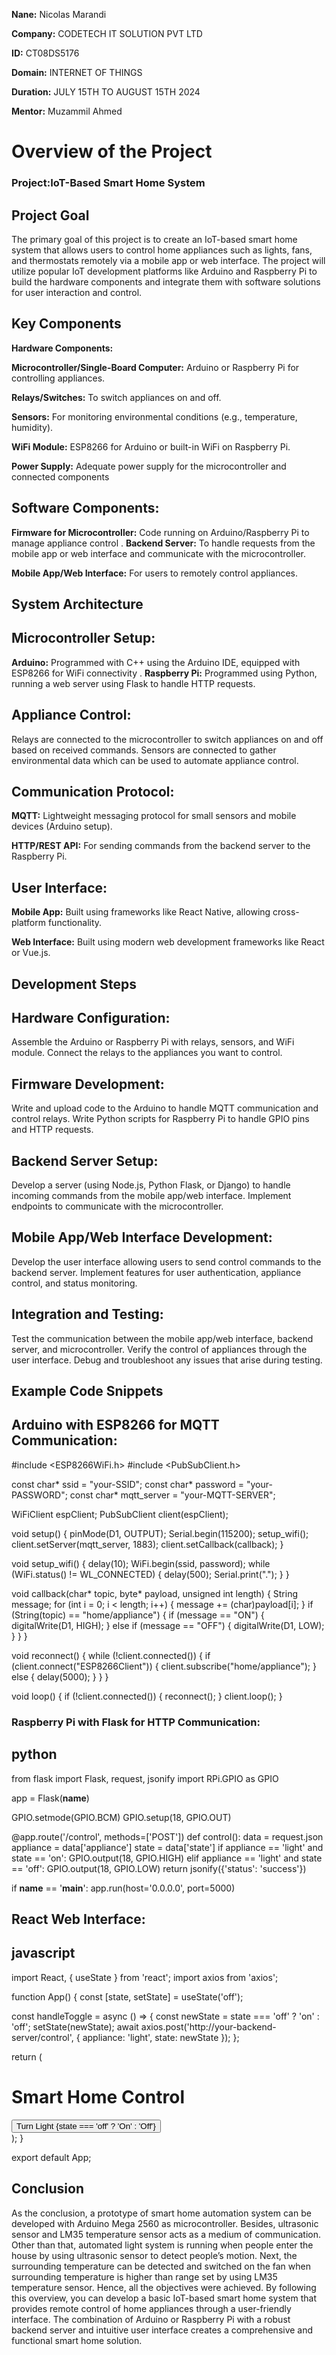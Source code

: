 **Nane:** Nicolas Marandi

**Company:** CODETECH IT SOLUTION PVT LTD

**ID:**  CT08DS5176

**Domain:** INTERNET OF THINGS

**Duration:** JULY 15TH TO AUGUST 15TH 2024

**Mentor:** Muzammil Ahmed


# Overview of the Project

### Project:IoT-Based Smart Home System

 ## Project Goal
 
 The primary goal of this project is to create an IoT-based smart home system that allows users to control home appliances such as lights, fans, and thermostats remotely via a mobile app or web interface. The project will utilize popular IoT development platforms like Arduino and Raspberry Pi to build the hardware components and integrate them with software solutions for user interaction and control.

 ## Key Components
 
 **Hardware Components:**
 
 **Microcontroller/Single-Board Computer:** Arduino or Raspberry Pi for controlling appliances.
 
**Relays/Switches:** To switch appliances on and off.

**Sensors:** For monitoring environmental conditions (e.g., temperature, humidity).

**WiFi Module:** ESP8266 for Arduino or built-in WiFi on Raspberry Pi.

**Power Supply:** Adequate power supply for the microcontroller and connected components

## Software Components:

**Firmware for Microcontroller:** Code running on Arduino/Raspberry Pi to manage appliance control
.
**Backend Server:** To handle requests from the mobile app or web interface and communicate with the microcontroller.

**Mobile App/Web Interface:** For users to remotely control appliances.

## System Architecture

## Microcontroller Setup:

**Arduino:** Programmed with C++ using the Arduino IDE, equipped with ESP8266 for WiFi connectivity
.
**Raspberry Pi:** Programmed using Python, running a web server using Flask to handle HTTP requests.

## Appliance Control:

Relays are connected to the microcontroller to switch appliances on and off based on received commands.
Sensors are connected to gather environmental data which can be used to automate appliance control.

## Communication Protocol:

**MQTT:** Lightweight messaging protocol for small sensors and mobile devices (Arduino setup).

**HTTP/REST API:** For sending commands from the backend server to the Raspberry Pi.

## User Interface:

**Mobile App:** Built using frameworks like React Native, allowing cross-platform functionality.

**Web Interface:** Built using modern web development frameworks like React or Vue.js.

## Development Steps

## Hardware Configuration:

Assemble the Arduino or Raspberry Pi with relays, sensors, and WiFi module.
Connect the relays to the appliances you want to control.
## Firmware Development:

Write and upload code to the Arduino to handle MQTT communication and control relays.
Write Python scripts for Raspberry Pi to handle GPIO pins and HTTP requests.
## Backend Server Setup:

Develop a server (using Node.js, Python Flask, or Django) to handle incoming commands from the mobile app/web interface.
Implement endpoints to communicate with the microcontroller.
## Mobile App/Web Interface Development:

Develop the user interface allowing users to send control commands to the backend server.
Implement features for user authentication, appliance control, and status monitoring.

## Integration and Testing:

Test the communication between the mobile app/web interface, backend server, and microcontroller.
Verify the control of appliances through the user interface.
Debug and troubleshoot any issues that arise during testing.

## Example Code Snippets

## Arduino with ESP8266 for MQTT Communication:

#include <ESP8266WiFi.h>
#include <PubSubClient.h>

const char* ssid = "your-SSID";
const char* password = "your-PASSWORD";
const char* mqtt_server = "your-MQTT-SERVER";

WiFiClient espClient;
PubSubClient client(espClient);

void setup() {
  pinMode(D1, OUTPUT);
  Serial.begin(115200);
  setup_wifi();
  client.setServer(mqtt_server, 1883);
  client.setCallback(callback);
}

void setup_wifi() {
  delay(10);
  WiFi.begin(ssid, password);
  while (WiFi.status() != WL_CONNECTED) {
    delay(500);
    Serial.print(".");
  }
}

void callback(char* topic, byte* payload, unsigned int length) {
  String message;
  for (int i = 0; i < length; i++) {
    message += (char)payload[i];
  }
  if (String(topic) == "home/appliance") {
    if (message == "ON") {
      digitalWrite(D1, HIGH);
    } else if (message == "OFF") {
      digitalWrite(D1, LOW);
    }
  }
}

void reconnect() {
  while (!client.connected()) {
    if (client.connect("ESP8266Client")) {
      client.subscribe("home/appliance");
    } else {
      delay(5000);
    }
  }
}

void loop() {
  if (!client.connected()) {
    reconnect();
  }
  client.loop();
}



### Raspberry Pi with Flask for HTTP Communication:

## python


from flask import Flask, request, jsonify
import RPi.GPIO as GPIO

app = Flask(__name__)

GPIO.setmode(GPIO.BCM)
GPIO.setup(18, GPIO.OUT)

@app.route('/control', methods=['POST'])
def control():
    data = request.json
    appliance = data['appliance']
    state = data['state']
    if appliance == 'light' and state == 'on':
        GPIO.output(18, GPIO.HIGH)
    elif appliance == 'light' and state == 'off':
        GPIO.output(18, GPIO.LOW)
    return jsonify({'status': 'success'})

if __name__ == '__main__':
    app.run(host='0.0.0.0', port=5000)


## React Web Interface:

## javascript

import React, { useState } from 'react';
import axios from 'axios';

function App() {
  const [state, setState] = useState('off');

  const handleToggle = async () => {
    const newState = state === 'off' ? 'on' : 'off';
    setState(newState);
    await axios.post('http://your-backend-server/control', {
      appliance: 'light',
      state: newState
    });
  };

  return (
    <div>
      <h1>Smart Home Control</h1>
      <button onClick={handleToggle}>
        Turn Light {state === 'off' ? 'On' : 'Off'}
      </button>
    </div>
  );
}

export default App;


## Conclusion

As the conclusion, a prototype of smart home automation system can be developed with
Arduino Mega 2560 as microcontroller. Besides, ultrasonic sensor and LM35 temperature
sensor acts as a medium of communication. Other than that, automated light system is running
when people enter the house by using ultrasonic sensor to detect people’s motion. Next,
the surrounding temperature can be detected and switched on the fan when surrounding
temperature is higher than range set by using LM35 temperature sensor. Hence, all the
objectives were achieved.
By following this overview, you can develop a basic IoT-based smart home system that provides remote control of home appliances through a user-friendly interface. The combination of Arduino or Raspberry Pi with a robust backend server and intuitive user interface creates a comprehensive and functional smart home solution.


























 












